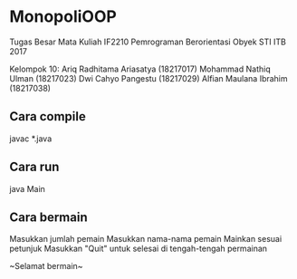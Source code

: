 # MonopoliOOP
Tugas Besar Mata Kuliah IF2210 Pemrograman Berorientasi Obyek STI ITB 2017

Kelompok 10:
Ariq Radhitama Ariasatya (18217017)
Mohammad Nathiq Ulman (18217023)
Dwi Cahyo Pangestu (18217029)
Alfian Maulana Ibrahim (18217038)

## Cara compile
javac *.java

## Cara run
java Main

## Cara bermain
Masukkan jumlah pemain
Masukkan nama-nama pemain
Mainkan sesuai petunjuk
Masukkan "Quit" untuk selesai di tengah-tengah permainan

~Selamat bermain~

